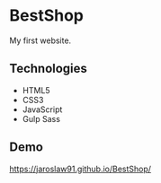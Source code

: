 # BestShop
My first website.

## Technologies
* HTML5
* CSS3
* JavaScript
* Gulp Sass

## Demo
https://jaroslaw91.github.io/BestShop/